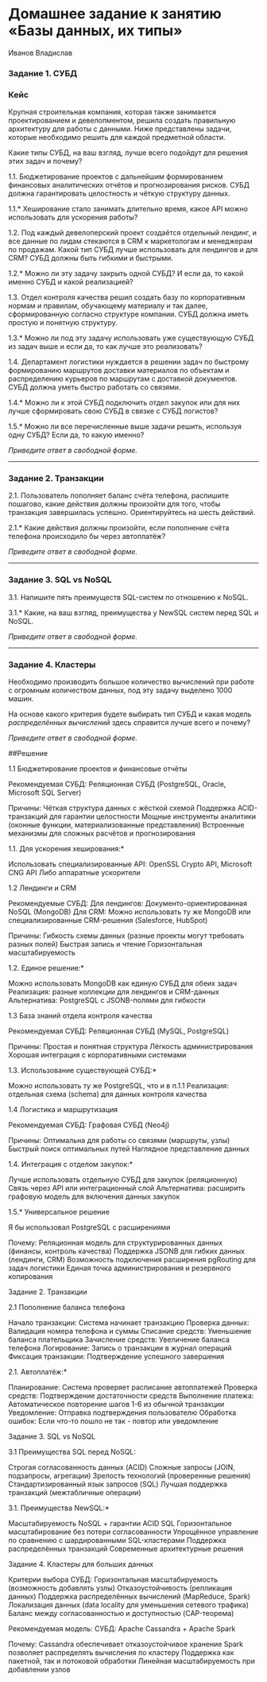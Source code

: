 # Домашнее задание к занятию «Базы данных, их типы»
Иванов Владислав


### Задание 1. СУБД

### Кейс
Крупная строительная компания, которая также занимается проектированием и девелопментом, решила создать 
правильную архитектуру для работы с данными. Ниже представлены задачи, которые необходимо решить для
каждой предметной области. 

Какие типы СУБД, на ваш взгляд, лучше всего подойдут для решения этих задач и почему? 
 
1.1. Бюджетирование проектов с дальнейшим формированием финансовых аналитических отчётов и прогнозирования рисков.
СУБД должна гарантировать целостность и чёткую структуру данных.

1.1.* Хеширование стало занимать длительно время, какое API можно использовать для ускорения работы? 

1.2. Под каждый девелоперский проект создаётся отдельный лендинг, и все данные по лидам стекаются в CRM к 
маркетологам и менеджерам по продажам. Какой тип СУБД лучше использовать для лендингов и для CRM? 
СУБД должны быть гибкими и быстрыми.

1.2.* Можно ли эту задачу закрыть одной СУБД? И если да, то какой именно СУБД и какой реализацией?

1.3. Отдел контроля качества решил создать базу по корпоративным нормам и правилам, обучающему материалу 
и так далее, сформированную согласно структуре компании. СУБД должна иметь простую и понятную структуру.

1.3.* Можно ли под эту задачу использовать уже существующую СУБД из задач выше и если да, то как лучше это 
реализовать?

1.4. Департамент логистики нуждается в решении задач по быстрому формированию маршрутов доставки материалов 
по объектам и распределению курьеров по маршрутам с доставкой документов. СУБД должна уметь быстро работать
со связями.

1.4.* Можно ли к этой СУБД подключить отдел закупок или для них лучше сформировать свою СУБД в связке с СУБД 
логистов?

1.5.* Можно ли все перечисленные выше задачи решить, используя одну СУБД? Если да, то какую именно?

*Приведите ответ в свободной форме.*

---

### Задание 2. Транзакции

2.1. Пользователь пополняет баланс счёта телефона, распишите пошагово, какие действия должны произойти для того, чтобы 
транзакция завершилась успешно. Ориентируйтесь на шесть действий.

2.1.* Какие действия должны произойти, если пополнение счёта телефона происходило бы через автоплатёж?

*Приведите ответ в свободной форме.*

---

### Задание 3. SQL vs NoSQL

3.1. Напишите пять преимуществ SQL-систем по отношению к NoSQL. 

3.1.* Какие, на ваш взгляд, преимущества у NewSQL систем перед SQL и NoSQL.

*Приведите ответ в свободной форме.*

---

### Задание 4. Кластеры

Необходимо производить большое количество вычислений при работе с огромным количеством данных, под эту задачу 
выделено 1000 машин. 

На основе какого критерия будете выбирать тип СУБД и какая модель *распределённых вычислений* 
здесь справится лучше всего и почему?

*Приведите ответ в свободной форме.*



##Решение 

1.1 Бюджетирование проектов и финансовые отчёты

Рекомендуемая СУБД: Реляционная СУБД (PostgreSQL, Oracle, Microsoft SQL Server)

Причины:
Чёткая структура данных с жёсткой схемой
Поддержка ACID-транзакций для гарантии целостности
Мощные инструменты аналитики (оконные функции, материализованные представления)
Встроенные механизмы для сложных расчётов и прогнозирования

1.1. Для ускорения хеширования:*

Использовать специализированные API: OpenSSL Crypto API, Microsoft CNG API
Либо аппаратные ускорители

1.2 Лендинги и CRM

Рекомендуемые СУБД:
Для лендингов: Документо-ориентированная NoSQL (MongoDB)
Для CRM: Можно использовать ту же MongoDB или специализированные CRM-решения (Salesforce, HubSpot)

Причины:
Гибкость схемы данных (разные проекты могут требовать разных полей)
Быстрая запись и чтение
Горизонтальная масштабируемость

1.2. Единое решение:*

Можно использовать MongoDB как единую СУБД для обеих задач
Реализация: разные коллекции для лендингов и CRM-данных
Альтернатива: PostgreSQL с JSONB-полями для гибкости

1.3 База знаний отдела контроля качества

Рекомендуемая СУБД: Реляционная СУБД (MySQL, PostgreSQL)

Причины:
Простая и понятная структура
Лёгкость администрирования
Хорошая интеграция с корпоративными системами

1.3. Использование существующей СУБД:*

Можно использовать ту же PostgreSQL, что и в п.1.1
Реализация: отдельная схема (schema) для данных контроля качества

1.4 Логистика и маршрутизация

Рекомендуемая СУБД: Графовая СУБД (Neo4j)

Причины:
Оптимальна для работы со связями (маршруты, узлы)
Быстрый поиск оптимальных путей
Наглядное представление данных

1.4. Интеграция с отделом закупок:*

Лучше использовать отдельную СУБД для закупок (реляционную)
Связь через API или интеграционный слой
Альтернатива: расширить графовую модель для включения данных закупок

1.5.* Универсальное решение

Я бы использовал PostgreSQL с расширениями

Почему:
Реляционная модель для структурированных данных (финансы, контроль качества)
Поддержка JSONB для гибких данных (лендинги, CRM)
Возможность подключения расширения pgRouting для задач логистики
Единая точка администрирования и резервного копирования

Задание 2. Транзакции

2.1 Пополнение баланса телефона

Начало транзакции: Система начинает транзакцию
Проверка данных: Валидация номера телефона и суммы
Списание средств: Уменьшение баланса плательщика
Зачисление средств: Увеличение баланса телефона
Логирование: Запись о транзакции в журнал операций
Фиксация транзакции: Подтверждение успешного завершения

2.1. Автоплатёж:*

Планирование: Система проверяет расписание автоплатежей
Проверка средств: Подтверждение достаточности средств
Выполнение платежа: Автоматическое повторение шагов 1-6 из обычной транзакции
Уведомление: Отправка подтверждения пользователю
Обработка ошибок: Если что-то пошло не так - повтор или уведомление

Задание 3. SQL vs NoSQL

3.1 Преимущества SQL перед NoSQL:

Строгая согласованность данных (ACID)
Сложные запросы (JOIN, подзапросы, агрегации)
Зрелость технологий (проверенные решения)
Стандартизированный язык запросов (SQL)
Лучшая поддержка транзакций (межтабличные операции)

3.1. Преимущества NewSQL:*

Масштабируемость NoSQL + гарантии ACID SQL
Горизонтальное масштабирование без потери согласованности
Упрощённое управление по сравнению с шардированными SQL-кластерами
Поддержка распределённых транзакций
Современные архитектурные решения

Задание 4. Кластеры для больших данных

Критерии выбора СУБД:
Горизонтальная масштабируемость (возможность добавлять узлы)
Отказоустойчивость (репликация данных)
Поддержка распределённых вычислений (MapReduce, Spark)
Локализация данных (data locality для уменьшения сетевого трафика)
Баланс между согласованностью и доступностью (CAP-теорема)

Рекомендуемая модель:
СУБД: Apache Cassandra + Apache Spark

Почему:
Cassandra обеспечивает отказоустойчивое хранение
Spark позволяет распределять вычисления по кластеру
Поддержка как пакетной, так и потоковой обработки
Линейная масштабируемость при добавлении узлов
